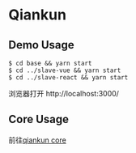 # Qiankun

## Demo Usage

```shell
$ cd base && yarn start
$ cd ../slave-vue && yarn start
$ cd ../slave-react && yarn start
```

浏览器打开 http://localhost:3000/

## Core Usage

前往[qiankun core](./qiankun)
